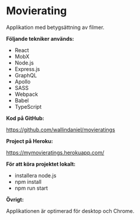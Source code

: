 # Movierating

Applikation med betygsättning av filmer.

**Följande tekniker används:**

- React
- MobX
- Node.js
- Express.js
- GraphQL
- Apollo
- SASS
- Webpack
- Babel
- TypeScript

**Kod på GitHub:**

https://github.com/wallindaniel/movieratings

**Project på Heroku:**

https://mymovieratings.herokuapp.com/

**För att köra projektet lokalt:**

- installera node.js
- npm install
- npm run start

**Övrigt:**

Applikationen är optimerad för desktop och Chrome.